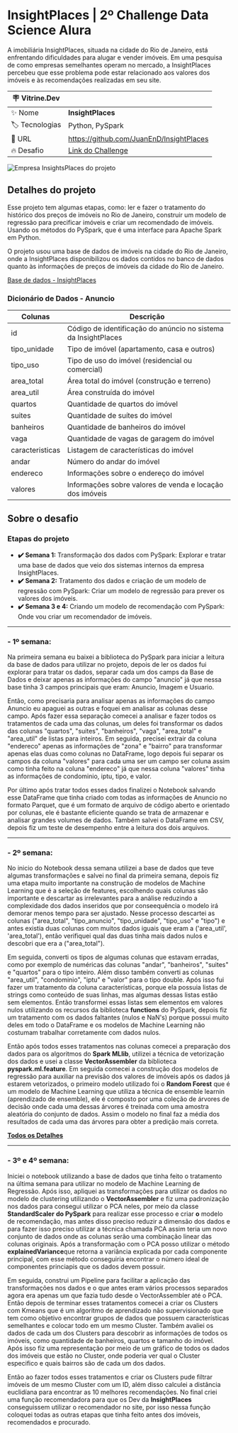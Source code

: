 # InsightPlaces | 2º Challenge Data Science Alura

A imobiliária InsightPlaces, situada na cidade do Rio de Janeiro, está enfrentando dificuldades para alugar e vender imóveis. Em uma pesquisa de como empresas semelhantes operam no mercado, a InsightPlaces percebeu que esse problema pode estar relacionado aos valores dos imóveis e às recomendações realizadas em seu site.

| :placard: Vitrine.Dev |                                                                      |
| --------------------- | -------------------------------------------------------------------- |
| ✨ Nome               | **InsightPlaces**                                              |
| 🏷 Tecnologias        | Python, PySpark                                                      |
| 🚀 URL                | https://github.com/JuanEnD/InsightPlaces                             |
| 🔥 Desafio            | [Link do Challenge](https://www.alura.com.br/challenges/data-science-2) |

<!-- Inserir imagem com a #vitrinedev ao final do link -->

![Empresa InsightsPlaces do projeto](https://i.imgur.com/Tnj84r9.jpg#vitrinedev)

## Detalhes do projeto

Esse projeto tem algumas etapas, como: ler e fazer o tratamento do histórico dos preços de imóveis no Rio de Janeiro, construir um modelo de regressão para precificar imóveis e criar um recomendado de imóveis. Usando os métodos do PySpark, que é uma interface para Apache Spark em Python.

O projeto usou uma base de dados de imóveis na cidade do Rio de Janeiro, onde a InsightPlaces disponibilizou os dados contidos no banco de dados quanto às informações de preços de imóveis da cidade do Rio de Janeiro.

[Base de dados - InsightPlaces](https://caelum-online-public.s3.amazonaws.com/challenge-spark/semana-1.zip)

### Dicionário de Dados - Anuncio

| Colunas         | Descrição                                                        |
| --------------- | ------------------------------------------------------------------ |
| id              | Código de identificação do anúncio no sistema da InsightPlaces |
| tipo_unidade    | Tipo de imóvel (apartamento, casa e outros)                       |
| tipo_uso        | Tipo de uso do imóvel (residencial ou comercial)                  |
| area_total      | Área total do imóvel (construção e terreno)                    |
| area_util       | Área construída do imóvel                                       |
| quartos         | Quantidade de quartos do imóvel                                   |
| suites          | Quantidade de suítes do imóvel                                   |
| banheiros       | Quantidade de banheiros do imóvel                                 |
| vaga            | Quantidade de vagas de garagem do imóvel                          |
| caracteristicas | Listagem de características do imóvel                            |
| andar           | Número do andar do imóvel                                        |
| endereco        | Informações sobre o endereço do imóvel                         |
| valores         | Informações sobre valores de venda e locação dos imóveis      |

## Sobre o desafio

### Etapas do projeto

- **✔️ Semana 1:** Transformação dos dados com PySpark: Explorar e tratar uma base de dados que veio dos sistemas internos da empresa InsightPlaces.
- **✔️ Semana 2:** Tratamento dos dados e criação de um modelo de regressão com PySpark: Criar um modelo de regressão para prever os valores dos imóveis.
- **✔️ Semana 3 e 4:** Criando um modelo de recomendação com PySpark: Onde vou criar um recomendador de imóveis.

<!-- -   **Semana 4:** Ajustes gerais e correções de bugs. -->

---

### -  **1º semana:** 

Na primeira semana eu baixei a biblioteca do PySpark para iniciar a leitura da base de dados para utilizar no projeto, depois de ler os dados fui explorar para tratar os dados, separar cada um dos camps da Base de Dados e deixar apenas as informações do campo "anuncio" já que nessa base tinha 3 campos principais que eram: Anuncio, Imagem e Usuario.

Então, como precisaria para analisar apenas as informações do campo Anuncio eu apaguei as outras e foquei em analisar as colunas desse campo. Após fazer essa separação comecei a analisar e fazer todos os tratamentos de cada uma das colunas, um deles foi transformar os dados das colunas "quartos", "suites", "banheiros", "vaga", "area_total" e "area_util" de listas para inteiros. Em seguida, precisei extrair da coluna "endereco" apenas as informações de "zona" e "bairro" para transformar apenas elas duas como colunas no DataFrame, logo depois fui separar os campos da coluna "valores" para cada uma ser um campo ser coluna assim como tinha feito na coluna "endereco" já que nessa coluna "valores" tinha as informações de condominio, iptu, tipo, e valor.

Por último após tratar todos esses dados finalizei o Notebook salvando esse DataFrame que tinha criado com todas as informações de Anuncio no formato Parquet, que é um formato de arquivo de código aberto e orientado por colunas, ele é bastante eficiente quando se trata de armazenar e analisar grandes volumes de dados. Também salvei o DataFrame em CSV, depois fiz um teste de desempenho entre a leitura dos dois arquivos.

---

### -  **2º semana:** 

No inicio do Notebook dessa semana utilizei a base de dados que teve algumas transformações e salvei no final da primeira semana, depois fiz uma etapa muito importante na construção de modelos de Machine Learning que é a seleção de features, escolhendo quais colunas são importante e descartar as irrelevantes para a análise reduzindo a complexidade dos dados inseridos que por conseequência o modelo irá demorar menos tempo para ser ajustado. Nesse processo descartei as colunas ("area_total", "tipo_anuncio", "tipo_unidade", "tipo_uso" e "tipo") e antes existia duas colunas com muitos dados iguais que eram a ('area_util', 'area_total'), então verifiquei qual das duas tinha mais dados nulos e descobri que era a ("area_total").

Em seguida, converti os tipos de algumas colunas que estavam erradas, como por exemplo de numéricas das colunas "andar", "banheiros", "suites" e "quartos" para o tipo inteiro. Além disso também converti as colunas "area_util", "condominio", "iptu" e "valor" para o tipo double. Após isso fui fazer um tratamento da coluna características, porque ela possuia listas de strings como conteúdo de suas linhas, mas algumas dessas listas estão sem elementos. Então transformei essas listas sem elementos em valores nulos utilizando os recursos da biblioteca **functions** do PySpark, depois fiz um tratamento com os dados faltantes (nulos e NaN's) porque possui muito deles em todo o DataFrame e os modelos de Machine Learning não costumam trabalhar corretamente com dados nulos.

Então após todos esses tratamentos nas colunas comecei a preparação dos dados para os algoritmos do **Spark MLlib**, utilizei a técnica de vetorização dos dados e usei a classe **VectorAssembler** da biblioteca **pyspark.ml.feature**. Em seguida comecei a construção dos modelos de regressão para auxiliar na previsão dos valores de imóveis após os dados já estarem vetorizados, o primeiro modelo utilizado foi o **Random Forest** que é um modelo de Machine Learning que utiliza a técnica de ensemble learnin (aprendizado de ensemble), ele é composto por uma coleção de árvores de decisão onde cada uma dessas árvores é treinada com uma amostra aleatória do conjunto de dados. Assim o modelo no final faz a média dos resultados de cada uma das árvores para obter a predição mais correta.

**[Todos os Detalhes](https://github.com/JuanEnD/InsightPlaces/tree/main/Semana_2)**

---

### -  **3º e 4º semana:**

Iniciei o notebook utilizando a base de dados que tinha feito o tratamento na última semana para utilizar no modelo de Machine Learning de Regressão. Após isso, apliquei as transformações para utilizar os dados no modelo de clustering utilizando o **VectorAssembler** e fiz uma padronização nos dados para consegui utilizar o PCA neles, por meio da classe **StandardScaler** **do PySpark** para realizar esse processo e criar **o** modelo de recomendação, mas antes disso preciso reduzir a dimensão dos dados e para fazer isso preciso utilizar a técnica chamada PCA assim teria um novo conjunto de dados onde as colunas serão uma combinação linear das colunas originais. Após a transformação com o PCA posso utilizar o método **explainedVariance**que retorna a variância explicada por cada componente principal, com esse método conseguiria encontrar o número ideal de componentes princiapis que os dados devem possuir.

Em seguida, construi um Pipeline para facilitar a aplicação das transformações nos dados e o que antes eram vários processos separados agora era apenas um que fazia tudo desde o VectorAssembler até o PCA. Então depois de terminar esses tratamentos comecei a criar os Clusters com Kmeans que é um algoritmo de aprendizado não supervisionado que tem como objetivo encontrar grupos de dados que possuem características semelhantes e colocar todo em um mesmo Cluster. Também avaliei os dados de cada um dos Clusters para descobrir as informações de todos os imóveis, como quantidade de banheiros, quartos e tamanho do imóvel. Após isso fiz uma representação por meio de um gráfico de todos os dados dos imóveis que estão no Cluster, onde poderia ver qual o Cluster especifico e quais bairros são de cada um dos dados.

Então ao fazer todos esses tratamentos e criar os Clusters pude filtrar imóveis de um mesmo Cluster com um ID, além disso calculei a distância euclidíana para encontrar as 10 melhores recomendações. No final criei uma função recomendadora para que os Dev da **InsightPlaces** conseguissem utilizar o recomendador no site, por isso nessa função coloquei todas as outras etapas que tinha feito antes dos imóveis, recomendados e procurado.
